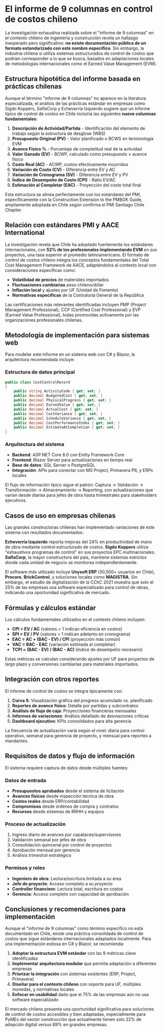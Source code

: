# El informe de 9 columnas en control de costos chileno

La investigación exhaustiva realizada sobre el "informe de 9 columnas" en el contexto chileno de ingeniería y construcción revela un hallazgo inesperado pero significativo: **no existe documentación pública de un formato estandarizado con este nombre específico**. Sin embargo, la industria chilena sí utiliza sistemas estructurados de control de costos que podrían corresponder a lo que se busca, basados en adaptaciones locales de metodologías internacionales como el Earned Value Management (EVM).

## Estructura hipotética del informe basada en prácticas chilenas

Aunque el término "informe de 9 columnas" no aparece en la literatura especializada, el análisis de las prácticas estándar en empresas como Sigdo Koppers, SalfaCorp y Echeverría Izquierdo sugiere que un informe típico de control de costos en Chile incluiría las siguientes **nueve columnas fundamentales**:

1. **Descripción de Actividad/Partida** - Identificación del elemento de trabajo según la estructura de desglose (WBS)
2. **Presupuesto Original (PV)** - Valor planificado o BCWS en terminología EVM
3. **Avance Físico %** - Porcentaje de completitud real de la actividad
4. **Valor Ganado (EV)** - BCWP, calculado como presupuesto × avance físico
5. **Costo Real (AC)** - ACWP, costos efectivamente incurridos
6. **Variación de Costo (CV)** - Diferencia entre EV y AC
7. **Variación de Cronograma (SV)** - Diferencia entre EV y PV
8. **Índice de Desempeño de Costo (CPI)** - Ratio EV/AC
9. **Estimación al Completar (EAC)** - Proyección del costo total final

Esta estructura se alinea perfectamente con los estándares del PMI, específicamente con la Construction Extension to the PMBOK Guide, ampliamente adoptada en Chile según confirma el PMI Santiago Chile Chapter.

## Relación con estándares PMI y AACE International

La investigación revela que Chile ha adoptado fuertemente los estándares internacionales, con **52% de los profesionales implementando EVM** en sus proyectos, una tasa superior al promedio latinoamericano. El formato de control de costos chileno integra los conceptos fundamentales del Total Cost Management Framework de AACE, adaptándolos al contexto local con consideraciones específicas como:

- **Volatilidad de precios** de materiales importados
- **Fluctuaciones cambiarias** peso chileno/dólar
- **Inflación local** y ajustes por UF (Unidad de Fomento)
- **Normativas específicas** de la Contraloría General de la República

Las certificaciones más relevantes identificadas incluyen PMP (Project Management Professional), CCP (Certified Cost Professional) y EVP (Earned Value Professional), todas promovidas activamente por las organizaciones profesionales chilenas.

## Metodología de implementación para sistemas web

Para modelar este informe en un sistema web con C# y Blazor, la arquitectura recomendada incluye:

### Estructura de datos principal

```csharp
public class CostControlRecord
{
    public string ActivityCode { get; set; }
    public decimal BudgetedCost { get; set; }
    public decimal PhysicalProgress { get; set; }
    public decimal EarnedValue { get; set; }
    public decimal ActualCost { get; set; }
    public decimal CostVariance { get; set; }
    public decimal ScheduleVariance { get; set; }
    public decimal CostPerformanceIndex { get; set; }
    public decimal EstimateAtCompletion { get; set; }
}
```

### Arquitectura del sistema

- **Backend**: ASP.NET Core 8.0 con Entity Framework Core
- **Frontend**: Blazor Server para actualizaciones en tiempo real
- **Base de datos**: SQL Server o PostgreSQL
- **Integración**: APIs para conectar con MS Project, Primavera P6, y ERPs locales

El flujo de información típico sigue el patrón: Captura → Validación → Transformación → Almacenamiento → Reporting, con actualizaciones que varían desde diarias para jefes de obra hasta trimestrales para stakeholders ejecutivos.

## Casos de uso en empresas chilenas

Las grandes constructoras chilenas han implementado variaciones de este sistema con resultados documentados:

**Echeverría Izquierdo** reporta mejoras del 24% en productividad de mano de obra mediante control estructurado de costos. **Sigdo Koppers** utiliza "exhaustivos programas de control" en sus proyectos EPC multinacionales. **SalfaCorp**, la mayor constructora del país, mantiene sistemas estrictos donde cada unidad de negocio se monitorea independientemente.

El software más utilizado incluye **Unysoft ERP** (30,000+ usuarios en Chile), **Procore**, **BrickControl**, y soluciones locales como **MAGISTRA**. Sin embargo, el estudio de digitalización de la CChC 2021 muestra que solo el 25% de las empresas usa software especializado para control de obras, indicando una oportunidad significativa de mercado.

## Fórmulas y cálculos estándar

Los cálculos fundamentales utilizados en el contexto chileno incluyen:

- **CPI = EV / AC** (valores > 1 indican eficiencia en costos)
- **SPI = EV / PV** (valores > 1 indican adelanto en cronograma)
- **EAC = AC + (BAC - EV) / CPI** (proyección más común)
- **VAC = BAC - EAC** (variación estimada al completar)
- **TCPI = (BAC - EV) / (BAC - AC)** (índice de desempeño necesario)

Estas métricas se calculan considerando ajustes por UF para proyectos de largo plazo y conversiones cambiarias para materiales importados.

## Integración con otros reportes

El informe de control de costos se integra típicamente con:

1. **Curva S**: Visualización gráfica del progreso acumulado vs. planificado
2. **Reportes de avance físico**: Detalle por partidas y subcontratos
3. **Análisis de flujo de caja**: Proyecciones financieras mensuales
4. **Informes de variaciones**: Análisis detallado de desviaciones críticas
5. **Dashboard ejecutivo**: KPIs consolidados para alta gerencia

La frecuencia de actualización varía según el nivel: diaria para control operativo, semanal para gerencia de proyecto, y mensual para reportes a mandantes.

## Requisitos de datos y flujo de información

El sistema requiere captura de datos desde múltiples fuentes:

### Datos de entrada

- **Presupuestos aprobados** desde el sistema de licitación
- **Avances físicos** desde inspección técnica de obra
- **Costos reales** desde ERP/contabilidad
- **Compromisos** desde órdenes de compra y contratos
- **Recursos** desde sistemas de RRHH y equipos

### Proceso de actualización

1. Ingreso diario de avances por capataces/supervisores
2. Validación semanal por jefes de obra
3. Consolidación quincenal por control de proyectos
4. Aprobación mensual por gerencia
5. Análisis trimestral estratégico

### Permisos y roles

- **Ingeniero de obra**: Lectura/escritura limitada a su área
- **Jefe de proyecto**: Acceso completo a su proyecto
- **Controller financiero**: Lectura total, escritura en costos
- **Gerencia**: Acceso completo con capacidad de aprobación

## Conclusiones y recomendaciones para implementación

Aunque el "informe de 9 columnas" como término específico no está documentado en Chile, existe una práctica consolidada de control de costos que sigue estándares internacionales adaptados localmente. Para una implementación exitosa en C# y Blazor, se recomienda:

1. **Adoptar la estructura EVM estándar** con las 9 métricas clave identificadas
2. **Implementar arquitectura modular** que permita adaptación a diferentes empresas
3. **Priorizar la integración** con sistemas existentes (ERP, Project, Primavera)
4. **Diseñar para el contexto chileno** con soporte para UF, múltiples monedas, y normativas locales
5. **Enfocar en usabilidad** dado que el 75% de las empresas aún no usa software especializado

El mercado chileno presenta una oportunidad significativa para soluciones de control de costos accesibles y bien adaptadas, especialmente para PyMEs del sector construcción que actualmente tienen solo 22% de adopción digital versus 69% en grandes empresas.
